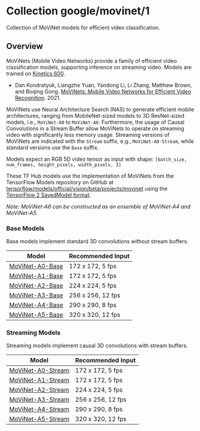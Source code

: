# Collection google/movinet/1

Collection of MoViNet models for efficient video classification.

<!-- dataset: kinetics-600 -->
<!-- language: en -->
<!-- network-architecture: movinet -->
<!-- task: video-classification -->

## Overview

MoViNets (Mobile Video Networks) provide a family of efficient video
classification models, supporting inference on streaming video. Models are
trained on [Kinetics 600](https://deepmind.com/research/open-source/kinetics).

*   Dan Kondratyuk, Liangzhe Yuan, Yandong Li, Li Zhang, Matthew Brown, and
    Boqing Gong.
    [MoViNets: Mobile Video Networks for Efficient Video Recognition](https://arxiv.org/abs/2103.11511). 2021.

MoViNets use Neural Architecture Search (NAS) to generate efficient mobile
architectures, ranging from MobileNet-sized models to 3D ResNet-sized models,
i.e., `MoViNet-A0` to `MoViNet-A6`. Furthermore, the usage of Causal
Convolutions in a Stream Buffer allow MoViNets to operate on streaming video
with significantly less memory usage. Streaming versions of MoViNets are
indicated with the `Stream` suffix, e.g., `MoViNet-A0-Stream`, while standard
versions use the `Base` suffix.

Models expect an RGB 5D video tensor as input with shape: `[batch_size,
num_frames, height_pixels, width_pixels, 3]`

These TF Hub models use the implementation of MoViNets from the TensorFlow
Models repository on GitHub at
[tensorflow/models/official/vision/beta/projects/movinet](https://github.com/tensorflow/models/tree/master/official/vision/beta/projects/movinet)
using the
[TensorFlow 2 SavedModel format](https://www.tensorflow.org/hub/tf2_saved_model).

*Note: MoViNet-A6 can be constructed as an ensemble of MoViNet-A4 and
MoViNet-A5.*

### Base Models

Base models implement standard 3D convolutions without stream buffers.

Model                                                                                       | Recommended Input
------------------------------------------------------------------------------------------- | -----------------
[MoViNet-A0-Base](https://tfhub.dev/tensorflow/movinet/a0/base/kinetics-600/classification) | 172 x 172, 5 fps
[MoViNet-A1-Base](https://tfhub.dev/tensorflow/movinet/a1/base/kinetics-600/classification) | 172 x 172, 5 fps
[MoViNet-A2-Base](https://tfhub.dev/tensorflow/movinet/a2/base/kinetics-600/classification) | 224 x 224, 5 fps
[MoViNet-A3-Base](https://tfhub.dev/tensorflow/movinet/a3/base/kinetics-600/classification) | 256 x 256, 12 fps
[MoViNet-A4-Base](https://tfhub.dev/tensorflow/movinet/a4/base/kinetics-600/classification) | 290 x 290, 8 fps
[MoViNet-A5-Base](https://tfhub.dev/tensorflow/movinet/a5/base/kinetics-600/classification) | 320 x 320, 12 fps

### Streaming Models

Streaming models implement causal 3D convolutions with stream buffers.

Model                                                                                           | Recommended Input
----------------------------------------------------------------------------------------------- | -----------------
[MoViNet-A0-Stream](https://tfhub.dev/tensorflow/movinet/a0/stream/kinetics-600/classification) | 172 x 172, 5 fps
[MoViNet-A1-Stream](https://tfhub.dev/tensorflow/movinet/a1/stream/kinetics-600/classification) | 172 x 172, 5 fps
[MoViNet-A2-Stream](https://tfhub.dev/tensorflow/movinet/a2/stream/kinetics-600/classification) | 224 x 224, 5 fps
[MoViNet-A3-Stream](https://tfhub.dev/tensorflow/movinet/a3/stream/kinetics-600/classification) | 256 x 256, 12 fps
[MoViNet-A4-Stream](https://tfhub.dev/tensorflow/movinet/a4/stream/kinetics-600/classification) | 290 x 290, 8 fps
[MoViNet-A5-Stream](https://tfhub.dev/tensorflow/movinet/a5/stream/kinetics-600/classification) | 320 x 320, 12 fps
